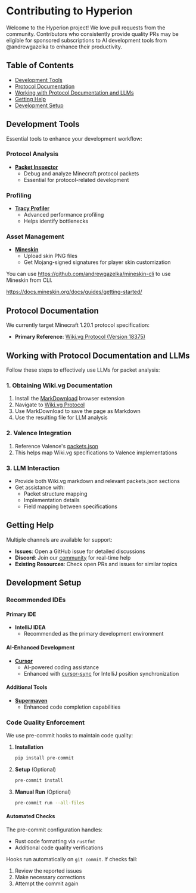 # Contributing to Hyperion

Welcome to the Hyperion project! We love pull requests from the community. Contributors who consistently provide quality PRs may be eligible for sponsored subscriptions to AI development tools from @andrewgazelka to enhance their productivity.

## Table of Contents
- [Development Tools](#development-tools)
- [Protocol Documentation](#protocol-documentation)
- [Working with Protocol Documentation and LLMs](#working-with-protocol-documentation-and-llms)
- [Getting Help](#getting-help)
- [Development Setup](#development-setup)

## Development Tools

Essential tools to enhance your development workflow:

### Protocol Analysis
- **[Packet Inspector](https://github.com/valence-rs/valence/tree/main/tools/packet_inspector)**
  - Debug and analyze Minecraft protocol packets
  - Essential for protocol-related development

### Profiling
- **[Tracy Profiler](https://github.com/wolfpld/tracy)**
  - Advanced performance profiling
  - Helps identify bottlenecks

### Asset Management
- **[Mineskin](https://mineskin.org/)**
  - Upload skin PNG files
  - Get Mojang-signed signatures for player skin customization
 
You can use https://github.com/andrewgazelka/mineskin-cli to use Mineskin from CLI.

https://docs.mineskin.org/docs/guides/getting-started/


## Protocol Documentation

We currently target Minecraft 1.20.1 protocol specification:

- **Primary Reference**: [Wiki.vg Protocol (Version 18375)](https://wiki.vg/index.php?title=Protocol&oldid=18375)

## Working with Protocol Documentation and LLMs

Follow these steps to effectively use LLMs for packet analysis:

### 1. Obtaining Wiki.vg Documentation
1. Install the [MarkDownload](https://chromewebstore.google.com/detail/markdownload-markdown-web/pcmpcfapbekmbjjkdalcgopdkipoggdi) browser extension
2. Navigate to [Wiki.vg Protocol](https://wiki.vg/index.php?title=Protocol&oldid=18375)
3. Use MarkDownload to save the page as Markdown
4. Use the resulting file for LLM analysis

### 2. Valence Integration
1. Reference Valence's [packets.json](https://github.com/valence-rs/valence/blob/8f3f84d557dacddd7faddb2ad724185ecee2e482/tools/packet_inspector/extracted/packets.json)
2. This helps map Wiki.vg specifications to Valence implementations

### 3. LLM Interaction
- Provide both Wiki.vg markdown and relevant packets.json sections
- Get assistance with:
  - Packet structure mapping
  - Implementation details
  - Field mapping between specifications

## Getting Help

Multiple channels are available for support:

- **Issues**: Open a GitHub issue for detailed discussions
- **Discord**: Join our [community](https://discord.gg/PBfDtj5Wb) for real-time help
- **Existing Resources**: Check open PRs and issues for similar topics

## Development Setup

### Recommended IDEs

#### Primary IDE
- **IntelliJ IDEA**
  - Recommended as the primary development environment

#### AI-Enhanced Development
- **[Cursor](https://cursor.com)**
  - AI-powered coding assistance
  - Enhanced with [cursor-sync](https://github.com/andrewgazelka/cursor-sync) for IntelliJ position synchronization

#### Additional Tools
- **[Supermaven](https://www.supermaven.com)**
  - Enhanced code completion capabilities

### Code Quality Enforcement

We use pre-commit hooks to maintain code quality:

1. **Installation**
   ```bash
   pip install pre-commit
   ```

2. **Setup** (Optional)
   ```bash
   pre-commit install
   ```

3. **Manual Run** (Optional)
   ```bash
   pre-commit run --all-files
   ```

#### Automated Checks
The pre-commit configuration handles:
- Rust code formatting via `rustfmt`
- Additional code quality verifications

Hooks run automatically on `git commit`. If checks fail:
1. Review the reported issues
2. Make necessary corrections
3. Attempt the commit again
